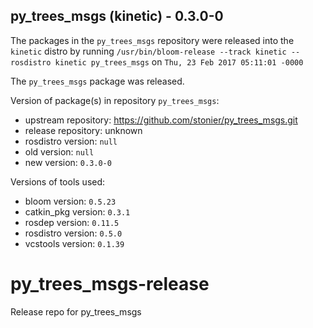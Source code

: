 ## py_trees_msgs (kinetic) - 0.3.0-0

The packages in the `py_trees_msgs` repository were released into the `kinetic` distro by running `/usr/bin/bloom-release --track kinetic --rosdistro kinetic py_trees_msgs` on `Thu, 23 Feb 2017 05:11:01 -0000`

The `py_trees_msgs` package was released.

Version of package(s) in repository `py_trees_msgs`:

- upstream repository: https://github.com/stonier/py_trees_msgs.git
- release repository: unknown
- rosdistro version: `null`
- old version: `null`
- new version: `0.3.0-0`

Versions of tools used:

- bloom version: `0.5.23`
- catkin_pkg version: `0.3.1`
- rosdep version: `0.11.5`
- rosdistro version: `0.5.0`
- vcstools version: `0.1.39`


# py_trees_msgs-release
Release repo for py_trees_msgs
